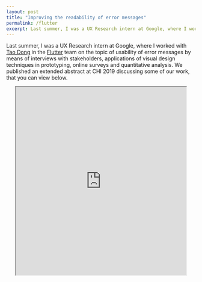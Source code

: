 ```yaml
---
layout: post
title: "Improving the readability of error messages"
permalink: /flutter
excerpt: Last summer, I was a UX Research intern at Google, where I worked on the topic of usability of error messages in Flutter by means of interviews with stakeholders, applications of visual design techniques in prototyping, online surveys and quantitative analysis. We published a poster at CHI 2019 discussing some of our work...
---
```


Last summer, I was a UX Research intern at Google, where I worked with [Tao Dong](https://www.taodong.net) in the [Flutter](https://flutter.io) team on the topic of usability of error messages by means of interviews with stakeholders, applications of visual design techniques in prototyping, online surveys and quantitative analysis. We published an extended abstract at CHI 2019 discussing some of our work, that you can view below.

<!-- [not really hidden link](/files/error-messages-chi2019-khandwala.pdf). -->

<center>
  <iframe src="https://drive.google.com/file/d/1EHLJvly3eGOFB_sor7U_ozTXFOzeIJMj/preview" width="90%" height="500"></iframe>
</center>
